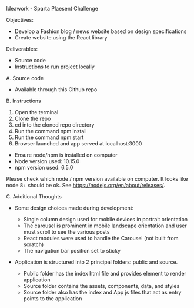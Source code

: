 Ideawork - Sparta Plaesent Challenge

Objectives:

  - Develop a Fashion blog / news website based on design specifications
  - Create website using the React library

Deliverables:

  - Source code
  - Instructions to run project locally

A. Source code

  - Available through this Github repo

B. Instructions

  1.  Open the terminal
  2.  Clone the repo
  3.  cd into the cloned repo directory
  3.  Run the command npm install
  4.  Run the command npm start
  5.  Browser launched and app served at localhost:3000

  - Ensure node/npm is installed on computer
  - Node version used: 10.15.0
  - npm version used:  6.5.0

Please check which node / npm version available on computer. It looks like node 8+ should be ok.  See https://nodejs.org/en/about/releases/.

C. Additional Thoughts

  - Some design choices made during development:
      - Single column design used for mobile devices in portrait orientation
      - The carousel is prominent in mobile landscape orientation and user
        must scroll to see the various posts
      - React modules were used to handle the Carousel (not built from scratch)
      - The navigation bar position set to sticky

  - Application is structured into 2 principal folders:  public and source.
      - Public folder has the index html file and provides element to render
        application
      - Source folder contains the assets, components, data, and styles
      - Source folder also has the index and App js files that act as entry
        points to the application
